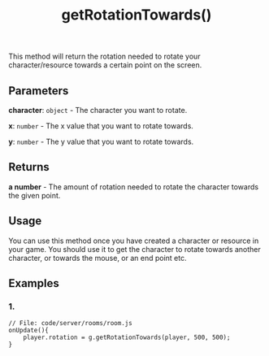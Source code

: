 ﻿---
title: getRotationTowards()
tags: [customize]
---
This method will return the rotation needed to rotate your character/resource towards a certain point on the screen. 
## Parameters
**character**: `object` - The character you want to rotate. 

**x**: `number` - The x value that you want to rotate towards. 

**y**: `number` - The y value that you want to rotate towards. 
## Returns
**a number** - The amount of rotation needed to rotate the character towards the given point. 
## Usage
You can use this method once you have created a character or resource in your game. You should use it to get the character to rotate towards another character, or towards the mouse, or an end point etc. 
## Examples

### 1. 
```
// File: code/server/rooms/room.js
onUpdate(){
	player.rotation = g.getRotationTowards(player, 500, 500);
}
```

